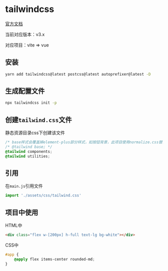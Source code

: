 # tailwindcss

[官方文档](https://tailwindcss.com/docs/installation)

当前对应版本：v3.x

对应项目：vite => vue

## 安装

```sh
yarn add tailwindcss@latest postcss@latest autoprefixer@latest -D
```

## 生成配置文件

```sh
npx tailwindcss init -p
```

## 创建`tailwind.css`文件

静态资源目录css下创建该文件

```css
/* base样式会覆盖掉element-plus部分样式，如按钮背景，此项目使用normalize.css替换默认样式设置 */
/* @tailwind base; */
@tailwind components;
@tailwind utilities;
```

## 引用

在`main.js`引用文件

```javascript
import './assets/css/tailwind.css'
```

## 项目中使用

HTML中

```HTML
<div class="flex w-[200px] h-full text-lg bg-white"></div>
```

CSS中

```CSS
#app {
    @apply flex items-center rounded-md;
}
```